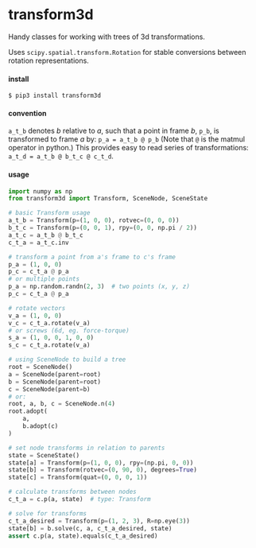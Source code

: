# transform3d

Handy classes for working with trees of 3d transformations.

Uses `scipy.spatial.transform.Rotation` for stable conversions between rotation representations.

#### install

```
$ pip3 install transform3d
```

#### convention
`a_t_b` denotes *b* relative to *a*, such that a point 
in frame *b*, `p_b`, is transformed to frame *a* by: `p_a = a_t_b @ p_b`
(Note that `@` is the matmul operator in python.)
This provides easy to read series of transformations: 
`a_t_d = a_t_b @ b_t_c @ c_t_d`.

#### usage
```python
import numpy as np
from transform3d import Transform, SceneNode, SceneState

# basic Transform usage
a_t_b = Transform(p=(1, 0, 0), rotvec=(0, 0, 0))
b_t_c = Transform(p=(0, 0, 1), rpy=(0, 0, np.pi / 2))
a_t_c = a_t_b @ b_t_c
c_t_a = a_t_c.inv

# transform a point from a's frame to c's frame
p_a = (1, 0, 0)
p_c = c_t_a @ p_a
# or multiple points
p_a = np.random.randn(2, 3)  # two points (x, y, z)
p_c = c_t_a @ p_a

# rotate vectors
v_a = (1, 0, 0)
v_c = c_t_a.rotate(v_a)
# or screws (6d, eg. force-torque)
s_a = (1, 0, 0, 1, 0, 0)
s_c = c_t_a.rotate(v_a)

# using SceneNode to build a tree
root = SceneNode()
a = SceneNode(parent=root)
b = SceneNode(parent=root)
c = SceneNode(parent=b)
# or:
root, a, b, c = SceneNode.n(4)
root.adopt(
    a,
    b.adopt(c)
)

# set node transforms in relation to parents
state = SceneState()
state[a] = Transform(p=(1, 0, 0), rpy=(np.pi, 0, 0))
state[b] = Transform(rotvec=(0, 90, 0), degrees=True)
state[c] = Transform(quat=(0, 0, 0, 1))

# calculate transforms between nodes
c_t_a = c.p(a, state)  # type: Transform

# solve for transforms
c_t_a_desired = Transform(p=(1, 2, 3), R=np.eye(3))
state[b] = b.solve(c, a, c_t_a_desired, state)
assert c.p(a, state).equals(c_t_a_desired)
```

